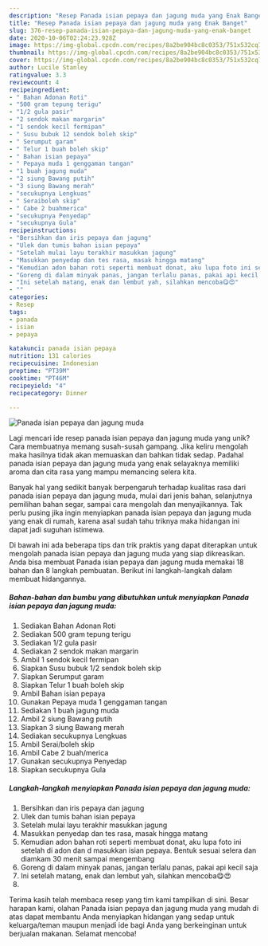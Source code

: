 ```yaml
---
description: "Resep Panada isian pepaya dan jagung muda yang Enak Banget"
title: "Resep Panada isian pepaya dan jagung muda yang Enak Banget"
slug: 376-resep-panada-isian-pepaya-dan-jagung-muda-yang-enak-banget
date: 2020-10-06T02:24:23.928Z
image: https://img-global.cpcdn.com/recipes/8a2be904bc8c0353/751x532cq70/panada-isian-pepaya-dan-jagung-muda-foto-resep-utama.jpg
thumbnail: https://img-global.cpcdn.com/recipes/8a2be904bc8c0353/751x532cq70/panada-isian-pepaya-dan-jagung-muda-foto-resep-utama.jpg
cover: https://img-global.cpcdn.com/recipes/8a2be904bc8c0353/751x532cq70/panada-isian-pepaya-dan-jagung-muda-foto-resep-utama.jpg
author: Lucile Stanley
ratingvalue: 3.3
reviewcount: 4
recipeingredient:
- " Bahan Adonan Roti"
- "500 gram tepung terigu"
- "1/2 gula pasir"
- "2 sendok makan margarin"
- "1 sendok kecil fermipan"
- " Susu bubuk 12 sendok boleh skip"
- " Serumput garam"
- " Telur 1 buah boleh skip"
- " Bahan isian pepaya"
- " Pepaya muda 1 genggaman tangan"
- "1 buah jagung muda"
- "2 siung Bawang putih"
- "3 siung Bawang merah"
- "secukupnya Lengkuas"
- " Seraiboleh skip"
- " Cabe 2 buahmerica"
- "secukupnya Penyedap"
- "secukupnya Gula"
recipeinstructions:
- "Bersihkan dan iris pepaya dan jagung"
- "Ulek dan tumis bahan isian pepaya"
- "Setelah mulai layu terakhir masukkan jagung"
- "Masukkan penyedap dan tes rasa, masak hingga matang"
- "Kemudian adon bahan roti seperti membuat donat, aku lupa foto ini setelah di adon dan d masukkan isian pepaya. Bentuk sesuai selera dan diamkam 30 menit sampai mengembang"
- "Goreng di dalam minyak panas, jangan terlalu panas, pakai api kecil saja"
- "Ini setelah matang, enak dan lembut yah, silahkan mencoba😋😍"
- ""
categories:
- Resep
tags:
- panada
- isian
- pepaya

katakunci: panada isian pepaya 
nutrition: 131 calories
recipecuisine: Indonesian
preptime: "PT39M"
cooktime: "PT46M"
recipeyield: "4"
recipecategory: Dinner

---
```



![Panada isian pepaya dan jagung muda](https://img-global.cpcdn.com/recipes/8a2be904bc8c0353/751x532cq70/panada-isian-pepaya-dan-jagung-muda-foto-resep-utama.jpg)

Lagi mencari ide resep panada isian pepaya dan jagung muda yang unik? Cara membuatnya memang susah-susah gampang. Jika keliru mengolah maka hasilnya tidak akan memuaskan dan bahkan tidak sedap. Padahal panada isian pepaya dan jagung muda yang enak selayaknya memiliki aroma dan cita rasa yang mampu memancing selera kita.

Banyak hal yang sedikit banyak berpengaruh terhadap kualitas rasa dari panada isian pepaya dan jagung muda, mulai dari jenis bahan, selanjutnya pemilihan bahan segar, sampai cara mengolah dan menyajikannya. Tak perlu pusing jika ingin menyiapkan panada isian pepaya dan jagung muda yang enak di rumah, karena asal sudah tahu triknya maka hidangan ini dapat jadi suguhan istimewa.




Di bawah ini ada beberapa tips dan trik praktis yang dapat diterapkan untuk mengolah panada isian pepaya dan jagung muda yang siap dikreasikan. Anda bisa membuat Panada isian pepaya dan jagung muda memakai 18 bahan dan 8 langkah pembuatan. Berikut ini langkah-langkah dalam membuat hidangannya.

<!--inarticleads1-->

##### Bahan-bahan dan bumbu yang dibutuhkan untuk menyiapkan Panada isian pepaya dan jagung muda:

1. Sediakan  Bahan Adonan Roti
1. Sediakan 500 gram tepung terigu
1. Sediakan 1/2 gula pasir
1. Sediakan 2 sendok makan margarin
1. Ambil 1 sendok kecil fermipan
1. Siapkan  Susu bubuk 1/2 sendok boleh skip
1. Siapkan  Serumput garam
1. Siapkan  Telur 1 buah boleh skip
1. Ambil  Bahan isian pepaya
1. Gunakan  Pepaya muda 1 genggaman tangan
1. Sediakan 1 buah jagung muda
1. Ambil 2 siung Bawang putih
1. Siapkan 3 siung Bawang merah
1. Sediakan secukupnya Lengkuas
1. Ambil  Serai/boleh skip
1. Ambil  Cabe 2 buah/merica
1. Gunakan secukupnya Penyedap
1. Siapkan secukupnya Gula




<!--inarticleads2-->

##### Langkah-langkah menyiapkan Panada isian pepaya dan jagung muda:

1. Bersihkan dan iris pepaya dan jagung
1. Ulek dan tumis bahan isian pepaya
1. Setelah mulai layu terakhir masukkan jagung
1. Masukkan penyedap dan tes rasa, masak hingga matang
1. Kemudian adon bahan roti seperti membuat donat, aku lupa foto ini setelah di adon dan d masukkan isian pepaya. Bentuk sesuai selera dan diamkam 30 menit sampai mengembang
1. Goreng di dalam minyak panas, jangan terlalu panas, pakai api kecil saja
1. Ini setelah matang, enak dan lembut yah, silahkan mencoba😋😍
1. 




Terima kasih telah membaca resep yang tim kami tampilkan di sini. Besar harapan kami, olahan Panada isian pepaya dan jagung muda yang mudah di atas dapat membantu Anda menyiapkan hidangan yang sedap untuk keluarga/teman maupun menjadi ide bagi Anda yang berkeinginan untuk berjualan makanan. Selamat mencoba!
